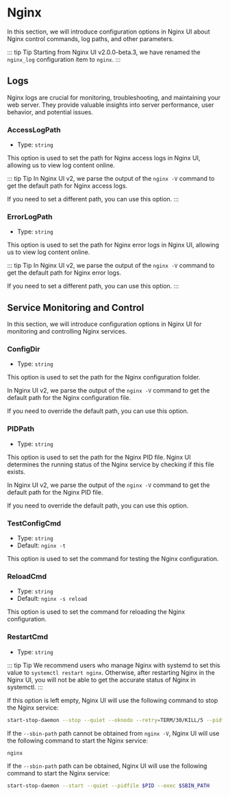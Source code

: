 # Nginx

In this section, we will introduce configuration options in Nginx UI about Nginx control commands, log paths, and other parameters.

::: tip Tip
Starting from Nginx UI v2.0.0-beta.3, we have renamed the `nginx_log` configuration item to `nginx`.
:::

## Logs
Nginx logs are crucial for monitoring, troubleshooting, and maintaining your web server. They provide valuable insights into server performance, user behavior, and potential issues.

### AccessLogPath

- Type: `string`

This option is used to set the path for Nginx access logs in Nginx UI, allowing us to view log content online.

::: tip Tip
In Nginx UI v2, we parse the output of the `nginx -V` command to get the default path for Nginx access logs.

If you need to set a different path, you can use this option.
:::

### ErrorLogPath

- Type: `string`

This option is used to set the path for Nginx error logs in Nginx UI, allowing us to view log content online.

::: tip Tip
In Nginx UI v2, we parse the output of the `nginx -V` command to get the default path for Nginx error logs.

If you need to set a different path, you can use this option.
:::

## Service Monitoring and Control

In this section, we will introduce configuration options in Nginx UI for monitoring and controlling Nginx services.

### ConfigDir
- Type: `string`

This option is used to set the path for the Nginx configuration folder.

In Nginx UI v2, we parse the output of the `nginx -V` command to get the default path for the Nginx configuration file.

If you need to override the default path, you can use this option.

### PIDPath
- Type: `string`

This option is used to set the path for the Nginx PID file. Nginx UI determines the running status of the Nginx service by checking if this file exists.

In Nginx UI v2, we parse the output of the `nginx -V` command to get the default path for the Nginx PID file.

If you need to override the default path, you can use this option.

### TestConfigCmd
- Type: `string`
- Default: `nginx -t`

This option is used to set the command for testing the Nginx configuration.

### ReloadCmd
- Type: `string`
- Default: `nginx -s reload`

This option is used to set the command for reloading the Nginx configuration.

### RestartCmd
- Type: `string`

::: tip Tip
We recommend users who manage Nginx with systemd to set this value to `systemctl restart nginx`.
Otherwise, after restarting Nginx in the Nginx UI, you will not be able to get the accurate status of Nginx in systemctl.
:::

If this option is left empty, Nginx UI will use the following command to stop the Nginx service:

```bash
start-stop-daemon --stop --quiet --oknodo --retry=TERM/30/KILL/5 --pidfile $PID
```

If the `--sbin-path` path cannot be obtained from `nginx -V`, Nginx UI will use the following command to start the Nginx service:

```bash
nginx
```



If the `--sbin-path` path can be obtained, Nginx UI will use the following command to start the Nginx service:

```bash
start-stop-daemon --start --quiet --pidfile $PID --exec $SBIN_PATH
```
